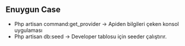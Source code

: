 
## Enuygun Case



- Php artisan command:get_provider -> Apiden bilgileri çeken konsol uygulaması
- Php artisan db:seed -> Developer tablosu için seeder çalıştırır.

